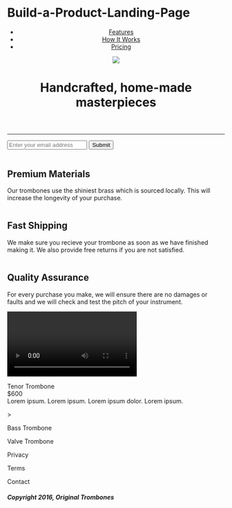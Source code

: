 # Build-a-Product-Landing-Page
<!-- Project #3 freeCodeCamp -->
<!DOCTYPE html>
<html>
  <head>
    <meta charset="UTF-8">
    <title>Product Landing Page</title>  
    <link rel="stylesheet" type="text/css" href="styles.css">
  </head>
  <body>
  <div id="page-wrapper">
  <header id="header">
    <nav id="nav-bar">
      <ul>
        <li><a class="nav-link" href="features">Features</a></li>
        <li><a class="nav-link" href="#video">How It Works</a></li>
        <li><a class="nav-link" href="#pricing">Pricing</a></li>
    </ul>
  </nav>
  <img id="header-img" src="https://cdn.freecodecamp.org/testable-projects-fcc/images/product-landing-page-logo.png">
    <h1 class="encabezado">Handcrafted, home-made masterpieces</h1>
  </header>
  <hr>
  <form id="form" action="https://www.freecodecamp.com/email-submit">
  <input id="email" name="email" placeholder="Enter your email address" type="email"></input>
  <input id="submit" type="submit"></input>
  </form>
  <section id="features">
<div class="premium">
  <img class="premium-img" src="" alt="">
  <h2>Premium Materials</h2>
  <p>Our trombones use the shiniest brass which is sourced locally. This will increase the longevity of your purchase.</p>
</div>
<div class="fast">
  <img class="fast-img" src="" alt="">
  <h2>Fast Shipping</h2>
  <p>We make sure you recieve your trombone as soon as we have finished making it. We also provide free returns if you are not satisfied.</p>
</div>
<div class="quality">
  <img class="quality-img" src="" alt="">
  <h2>Quality Assurance</h2>
  <p>For every purchase you make, we will ensure there are no damages or faults and we will check and test the pitch of your instrument.</p>
</div>
</section>
  <video id="video" src="https://www.youtube.com/watch?v=8awqH4xysj4" controls="">Trombone</video>
  <section id="pricing">
    <article>
      <p class="tenor">Tenor Trombone<br>$600<br>Lorem ipsum.
Lorem ipsum.
Lorem ipsum dolor.
Lorem ipsum.</p>  
    </article>>
  <article>  
    <p class="bass">Bass Trombone</p>
  </article>
  <article>  
    <p class="valve">Valve Trombone</p>
  </article>  
  </section>
  <footer>
    <p>Privacy </p>
    <p>Terms </p>
    <p>Contact </p>
    <article>
    <h5>Copyright 2016, Original Trombones</h5>
    </article>
    </footer>
   <div>
 </body> 
</html>
